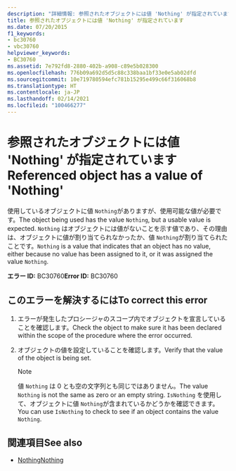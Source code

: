 ```yaml
---
description: "詳細情報: 参照されたオブジェクトには値 'Nothing' が指定されています"
title: 参照されたオブジェクトには値 'Nothing' が指定されています
ms.date: 07/20/2015
f1_keywords:
- bc30760
- vbc30760
helpviewer_keywords:
- BC30760
ms.assetid: 7e792fd8-2880-402b-a908-c89e5b028300
ms.openlocfilehash: 776b09a692d5d5c88c338baa1bf33e0e5ab02dfd
ms.sourcegitcommit: 10e719780594efc781b15295e499c66f316068b8
ms.translationtype: HT
ms.contentlocale: ja-JP
ms.lasthandoff: 02/14/2021
ms.locfileid: "100466277"
---
```

# <a name="referenced-object-has-a-value-of-nothing"></a><span data-ttu-id="28f47-103">参照されたオブジェクトには値 'Nothing' が指定されています</span><span class="sxs-lookup"><span data-stu-id="28f47-103">Referenced object has a value of 'Nothing'</span></span>

<span data-ttu-id="28f47-104">使用しているオブジェクトに値 `Nothing`がありますが、使用可能な値が必要です。</span><span class="sxs-lookup"><span data-stu-id="28f47-104">The object being used has the value `Nothing`, but a usable value is expected.</span></span> <span data-ttu-id="28f47-105">`Nothing` はオブジェクトには値がないことを示す値であり、その理由は、オブジェクトに値が割り当てられなかったか、値 `Nothing`が割り当てられたことです。</span><span class="sxs-lookup"><span data-stu-id="28f47-105">`Nothing` is a value that indicates that an object has no value, either because no value has been assigned to it, or it was assigned the value `Nothing`.</span></span>  
  
 <span data-ttu-id="28f47-106">**エラー ID:** BC30760</span><span class="sxs-lookup"><span data-stu-id="28f47-106">**Error ID:** BC30760</span></span>  
  
## <a name="to-correct-this-error"></a><span data-ttu-id="28f47-107">このエラーを解決するには</span><span class="sxs-lookup"><span data-stu-id="28f47-107">To correct this error</span></span>  
  
1. <span data-ttu-id="28f47-108">エラーが発生したプロシージャのスコープ内でオブジェクトを宣言していることを確認します。</span><span class="sxs-lookup"><span data-stu-id="28f47-108">Check the object to make sure it has been declared within the scope of the procedure where the error occurred.</span></span>  
  
2. <span data-ttu-id="28f47-109">オブジェクトの値を設定していることを確認します。</span><span class="sxs-lookup"><span data-stu-id="28f47-109">Verify that the value of the object is being set.</span></span>  
  
    > [!NOTE]
    > <span data-ttu-id="28f47-110">値 `Nothing` は 0 とも空の文字列とも同じではありません。</span><span class="sxs-lookup"><span data-stu-id="28f47-110">The value `Nothing` is not the same as zero or an empty string.</span></span> <span data-ttu-id="28f47-111">`IsNothing` を使用して、オブジェクトに値 `Nothing`が含まれているかどうかを確認できます。</span><span class="sxs-lookup"><span data-stu-id="28f47-111">You can use `IsNothing` to check to see if an object contains the value `Nothing`.</span></span>  
  
## <a name="see-also"></a><span data-ttu-id="28f47-112">関連項目</span><span class="sxs-lookup"><span data-stu-id="28f47-112">See also</span></span>

- [<span data-ttu-id="28f47-113">Nothing</span><span class="sxs-lookup"><span data-stu-id="28f47-113">Nothing</span></span>](../language-reference/nothing.md)
